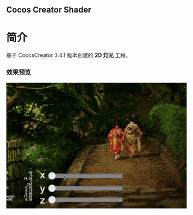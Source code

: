 ## Cocos Creator Shader

# 简介
基于 CocosCreator 3.4.1 版本创建的 **2D 灯光** 工程。

### 效果预览
![image](../../gif/202202/2022022415.gif)